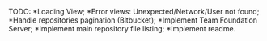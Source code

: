 TODO:
*Loading View;
*Error views: Unexpected/Network/User not found;
*Handle repositories pagination (Bitbucket);
*Implement Team Foundation Server;
*Implement main repository file listing;
*Implement readme.
